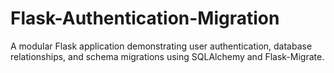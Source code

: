 # Flask-Authentication-Migration
A modular Flask application demonstrating user authentication, database relationships, and schema migrations using SQLAlchemy and Flask-Migrate.
